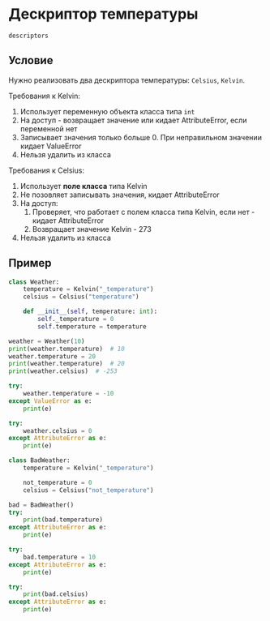 # Дескриптор температуры

`descriptors`

## Условие

Нужно реализовать два дескриптора температуры: `Celsius`, `Kelvin`.

Требования к Kelvin:

1. Использует переменную объекта класса типа `int`
2. На доступ - возвращает значение или кидает AttributeError, если переменной нет
3. Записывает значения только больше 0. При неправильном значении кидает ValueError
4. Нельзя удалить из класса

Требования к Celsius:

1. Использует **поле класса** типа Kelvin
2. Не позовляет записывать значения, кидает AttributeError
3. На доступ:
    1. Проверяет, что работает с полем класса типа Kelvin, если нет - кидает AttributeError
    2. Возвращает значение Kelvin - 273
4. Нельзя удалить из класса

## Пример

```python
class Weather:
    temperature = Kelvin("_temperature")
    celsius = Celsius("temperature")

    def __init__(self, temperature: int):
        self._temperature = 0
        self.temperature = temperature

weather = Weather(10)
print(weather.temperature)  # 10
weather.temperature = 20
print(weather.temperature)  # 20
print(weather.celsius)  # -253

try:
    weather.temperature = -10
except ValueError as e:
    print(e)

try:
    weather.celsius = 0
except AttributeError as e:
    print(e)

class BadWeather:
    temperature = Kelvin("_temperature")

    not_temperature = 0
    celsius = Celsius("not_temperature")

bad = BadWeather()
try:
    print(bad.temperature)
except AttributeError as e:
    print(e)

try:
    bad.temperature = 10
except AttributeError as e:
    print(e)

try:
    print(bad.celsius)
except AttributeError as e:
    print(e)
```
